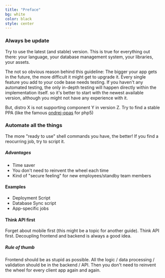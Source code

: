 ```yaml
---
title: "Preface"
bg: white
color: black
style: center
---
```


### Always be update

Try to use the latest (and stable) version. This is true for everything out there: your language, your database management system, your libraries, your assets.

The not so obvious reason behind this guideline: The bigger your app gets in the future, the more difficult it might get to upgrade it. Every single feature you add to your code base needs testing. If you haven't any automated testing, the only in-depth testing will happen directly within the implementation itself. so it's better to start with the newest available version, although you might not have any experience with it.

But, distro X is not supporting component Y in version Z. Try to find a stable PPA (like the famous [ondrej-ppas](https://launchpad.net/~ondrej) for php5)

### Automate all the things

The more "ready to use" shell commands you have, the better! If you find a reocurring job, try to script it.

##### Advantages

- Time saver
- You don't need to reinvent the wheel each time
- Kind of "secure feeling" for new employees/standby team members

#### Examples

- Deployment Script
- Database Sync script
- App-specific jobs

#### Think API first

Forget about mobile first (this might be a topic for another guide). Think API first. Decoupling frontend and backend is always a good idea.

##### Rule of thumb

Frontend should be as stupid as possible. All the logic / data processing / validation should be in the backend / API. Then you don't need to reinvent the wheel for every client app again and again.
